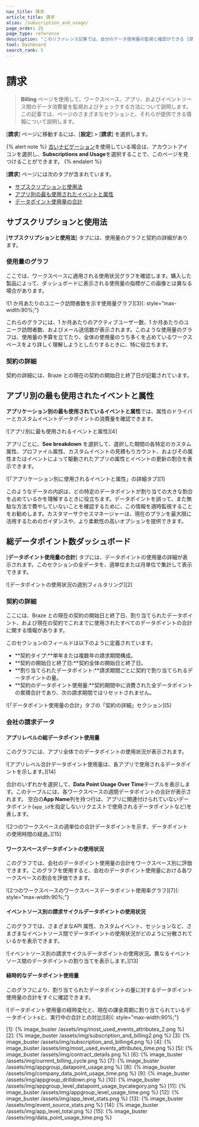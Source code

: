 ```yaml
---
nav_title: 請求
article_title: 請求
alias: /subscription_and_usage/
page_order: 25
page_type: reference
description: "このリファレンス記事では、自分のデータ使用量の監視と確認ができる [請求] ページについて説明します。"
tool: Dashboard
search_rank: 5
---
```


# 請求

> **Billing** ページを使用して、ワークスペース、アプリ、およびイベントソース間のデータ消費量を監視およびチェックする方法について説明します。この記事では、ページのさまざまなセクションと、それらが提供できる情報について説明します。

[**請求**] ページに移動するには、[**設定**] > [**請求**] を選択します。

{% alert note %}
[古いナビゲーション]({{site.baseurl}}/navigation)を使用している場合は、アカウントアイコンを選択し、**Subscriptions and Usage**を選択することで、このページを見つけることができます。
{% endalert %}

[**請求**] ページには次のタブが含まれています。

- [サブスクリプションと使用法](#subscriptions-and-usage)
- [アプリ別の最も使用されたイベントと属性](#most-used-events-and-attributes-by-app)
- [データポイント使用量の合計](#total-data-points-dashboard)

## サブスクリプションと使用法

[**サブスクリプションと使用法**] タブには、使用量のグラフと契約の詳細があります。

### 使用量のグラフ

ここでは、ワークスペースに適用される使用状況グラフを確認します。購入した製品によって、ダッシュボードに表示される使用量の指標がこの画像とは異なる場合があります。 

![1 か月あたりのユニーク訪問者数を示す使用量グラフ][3]{: style="max-width:90%;"}

これらのグラフには、1 か月あたりのアクティブユーザー数、1 か月あたりのユニーク訪問者数、およびメール送信数が表示されます。このような使用量のグラフは、使用量の予算を立てたり、全体の使用量のうち多くを占めているワークスペースをより詳しく理解しようとしたりするときに、特に役立ちます。

### 契約の詳細

契約の詳細には、Braze との現在の契約の開始日と終了日が記載されています。

## アプリ別の最も使用されたイベントと属性

**アプリケーション別の最も使用されているイベントと属性**では、属性のドライバーとカスタムイベントデータポイントの消費量を確認できます。 

![アプリ別に最も使用されるイベントと属性][4]

アプリごとに、**See breakdown** を選択して、選択した期間の各特定のカスタム属性、プロファイル属性、カスタムイベントの見積もりカウント、およびその属性またはイベントによって駆動されたアプリの属性とイベントの更新の割合を表示できます。 

![「アプリケーション別に使用されるイベントと属性」の詳細タブ][1]

このようなデータの内訳は、どの特定のデータポイントが割り当ての大きな割合を占めているかを理解するときに役立ちます。データポイントを誤って、また無駄な方法で費やしていないことを確認するために、この情報を適時監視することをお勧めします。カスタマーサクセスマネージャーは、現在のプランを最大限に活用するためのガイダンスや、より柔軟性の高いオプションを提供できます。 

## 総データポイント数ダッシュボード

[**データポイント使用量の合計**] タブには、データポイントの使用量の詳細が表示されます。このセクションの全データを、週単位または月単位で集計して表示できます。

![データポイントの使用状況の週別フィルタリング][2]

### 契約の詳細

ここには、Braze との現在の契約の開始日と終了日、割り当てられたデータポイント、および現在の契約でこれまでに使用されたすべてのデータポイントの合計に関する情報があります。

このセクションのフィールドは以下のように定義されています。

- **契約タイプ:**単年または複数年の請求期間構成。
- **契約の開始日と終了日:**契約全体の開始日と終了日。
- **割り当てられたデータポイント:**請求期間ごとに契約で割り当てられるデータポイントの量。
- **契約のデータポイント使用量:**契約期間中に消費された全データポイントの累積合計であり、次の請求期間ではリセットされません。

![「データポイント使用量の合計」タブの「契約の詳細」セクション][5]

### 会社の請求データ

#### アプリレベルの総データポイント使用量

このグラフには、アプリ全体でのデータポイントの使用状況が表示されます。

![アプリレベル合計データポイント使用量は、各アプリで使用されるデータポイントを示します。][14]

合計のいずれかを選択して、**Data Point Usage Over Time**テーブルを表示します。このテーブルには、各ワークスペースの週間データポイントの合計が表示されます。 空白の**App Name**列を持つ行は、アプリに関連付けられていないデータポイント(`app_id`を指定しないリクエストで使用されるデータポイントなど)を表します。

![2つのワークスペースの週単位の合計データポイントを示す、データポイントの使用時間の経過。][15]

#### ワークスペースデータポイントの使用状況

このグラフでは、会社のデータポイント使用量の合計をワークスペース別に評価できます。このグラフを使用すると、会社のデータポイント使用量における各ワークスペースの割合を評価できます。

![2つのワークスペースのワークスペースデータポイント使用率グラフ][7]{: style="max-width:90%;"}

#### イベントソース別の請求サイクルデータポイントの使用状況

このグラフでは、さまざまなAPI 属性、カスタムイベント、セッションなど、さまざまなイベントソース間でデータポイントの使用状況がどのように分散されているかを表示できます。

![イベントソース別の請求サイクルデータポイントの使用状況。異なるイベントソース間のデータポイントの割り当てを表示します。][13]

#### 経時的なデータポイント使用量

このグラフにより、割り当てられたデータポイントの量に対するデータポイント使用量の合計をすぐに確認できます。

![データポイント使用量の経時変化と、現在の課金周期に割り当てられているデータポイントsと、実行中の合計との対比][8]{: style="max-width:90%;"}

[1]: {% image_buster /assets/img/most_used_events_attributes_2.png %}
[2]: {% image_buster /assets/img/subscription_and_billing2.png %}
[3]: {% image_buster /assets/img/subscription_and_billing4.png %}
[4]: {% image_buster /assets/img/most_used_events_attributes_time.png %}
[5]: {% image_buster /assets/img/contract_details.png %}
[6]: {% image_buster /assets/img/current_billing_cycle.png %}
[7]: {% image_buster /assets/img/appgroup_datapoint_usage.png %}
[8]: {% image_buster /assets/img/company_data_point_usage_time.png %}
[9]: {% image_buster /assets/img/appgroup_drilldown.png %}
[10]: {% image_buster /assets/img/appgroup_level_datapoint_usage_bycategory.png %}
[11]: {% image_buster /assets/img/appgroup_level_usage_time.png %}
[12]: {% image_buster /assets/img/app_level_stats.png %}
[13]: {% image_buster /assets/img/event_source_stats.png %}
[14]: {% image_buster /assets/img/app_level_total.png %}
[15]: {% image_buster /assets/img/data_point_usage_time.png %}